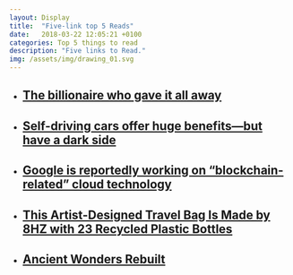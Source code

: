 ```yaml
---
layout: Display
title:  "Five-link top 5 Reads"
date:   2018-03-22 12:05:21 +0100
categories: Top 5 things to read 
description: "Five links to Read."
img: /assets/img/drawing_01.svg
---
```



<ul>
    <li>
        <a href="https://www.irishtimes.com/news/ireland/irish-news/chuck-feeney-the-billionaire-who-gave-it-all-away-1.3413084?utm_source=pocket&utm_medium=email&utm_campaign=pockethits" target="_blank"><h2>The billionaire who gave it all away</h2>
        </a>
    </li>
    <li>
        <a href="https://www.economist.com/news/leaders/21737501-policymakers-must-apply-lessons-horseless-carriage-driverless-car-self-driving" target="_blank"><h2>Self-driving cars offer huge benefits—but have a dark side</h2>
        </a>
    </li>
    <li>
        <a href="https://thenextweb.com/google/2018/03/22/google-reportedly-working-blockchain-related-cloud-technology/?utm_source=social&utm_medium=feed&utm_campaign=profeed" target="_blank"><h2>Google is reportedly working on “blockchain-related” cloud technology</h2>
        </a>
    </li>
    <li>
        <a href="https://design-milk.com/artist-designed-travel-bag-made-23-recycled-plastic-bottles/?utm_source=feedly&utm_medium=webfeeds" target="_blank"><h2>This Artist-Designed Travel Bag Is Made by 8HZ with 23 Recycled Plastic Bottles</h2>
        </a>
    </li>
    <li>
        <a href="https://www.telegraph.co.uk/travel/arts-and-culture/ancient-wonders-rebuilt/" target="_blank"><h2>Ancient Wonders Rebuilt</h2>
        </a>
    </li>
</ul>